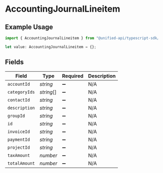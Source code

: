 # AccountingJournalLineitem

## Example Usage

```typescript
import { AccountingJournalLineitem } from "@unified-api/typescript-sdk/sdk/models/shared";

let value: AccountingJournalLineitem = {};
```

## Fields

| Field              | Type               | Required           | Description        |
| ------------------ | ------------------ | ------------------ | ------------------ |
| `accountId`        | *string*           | :heavy_minus_sign: | N/A                |
| `categoryIds`      | *string*[]         | :heavy_minus_sign: | N/A                |
| `contactId`        | *string*           | :heavy_minus_sign: | N/A                |
| `description`      | *string*           | :heavy_minus_sign: | N/A                |
| `groupId`          | *string*           | :heavy_minus_sign: | N/A                |
| `id`               | *string*           | :heavy_minus_sign: | N/A                |
| `invoiceId`        | *string*           | :heavy_minus_sign: | N/A                |
| `paymentId`        | *string*           | :heavy_minus_sign: | N/A                |
| `projectId`        | *string*           | :heavy_minus_sign: | N/A                |
| `taxAmount`        | *number*           | :heavy_minus_sign: | N/A                |
| `totalAmount`      | *number*           | :heavy_minus_sign: | N/A                |